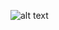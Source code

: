 

![alt text](https://public.tableau.com/views/Book1_15684929778910/Dashboard?:embed=y&:useGuest=true&:display_count=yes&:toolbar=no&:origin=viz_share_link)
